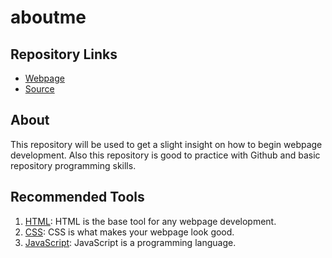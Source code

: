 # aboutme 

## Repository Links

- [Webpage](https://s521066.github.io/aboutme/)
- [Source](https://github.com/s521066/aboutme/)

## About

This repository will be used to get a slight insight on how to begin webpage development. 
Also this repository is good to practice with Github and basic repository programming skills.

## Recommended Tools

1. [HTML](https://www.w3schools.com/html/ "w3school HTML Tutorial"): HTML is the base tool for any webpage development.
1. [CSS](https://www.w3schools.com/html/html_css.asp/ "w3school CSS"): CSS is what makes your webpage look good.
1. [JavaScript](https://www.w3schools.com/js/ "w3school JavaScript"): JavaScript is a programming language.  
